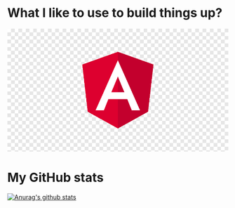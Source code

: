 # What I like to use to build things up? 

<img src="./media/angular.png">

# My GitHub stats

[![Anurag's github stats](https://github-readme-stats.vercel.app/api?username=idcodeoverflow&count_private=true&show_icons=true&theme=transparent&hide=issues)](https://github.com/anuraghazra/github-readme-stats)
